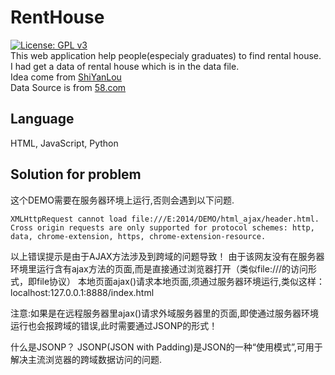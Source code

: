 # RentHouse
[![License: GPL v3](https://img.shields.io/github/license/ghrui/renthouse.svg)](http://www.gnu.org/licenses/gpl-3.0)<br/>
This web application help people(especialy graduates) to find rental house.<br/>
I had get a data of rental house which is in the data file.<br/>
Idea come from [ShiYanLou](https://www.shiyanlou.com/courses/599)<br/>
Data Source is from [58.com](http://bj.58.com/pinpaigongyu/)
## Language
HTML, JavaScript, Python
## Solution for problem
这个DEMO需要在服务器环境上运行,否则会遇到以下问题.
```
XMLHttpRequest cannot load file:///E:2014/DEMO/html_ajax/header.html. Cross origin requests are only supported for protocol schemes: http, data, chrome-extension, https, chrome-extension-resource. 
```
以上错误提示是由于AJAX方法涉及到跨域的问题导致！
由于该网友没有在服务器环境里运行含有ajax方法的页面,而是直接通过浏览器打开（类似file:///的访问形式，即file协议）
本地页面ajax()请求本地页面,须通过服务器环境运行,类似这样：
localhost:127.0.0.1:8888/index.html

注意:如果是在远程服务器里ajax()请求外域服务器里的页面,即使通过服务器环境运行也会报跨域的错误,此时需要通过JSONP的形式！

什么是JSONP？
JSONP(JSON with Padding)是JSON的一种“使用模式”,可用于解决主流浏览器的跨域数据访问的问题.
